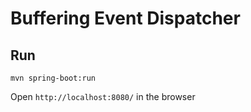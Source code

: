 # Buffering Event Dispatcher

## Run
`mvn spring-boot:run`

Open `http://localhost:8080/` in the browser
